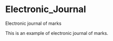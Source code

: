 # Electronic_Journal
Electronic journal of marks

This is an example of electronic journal of marks.
